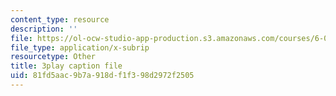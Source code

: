 ```yaml
---
content_type: resource
description: ''
file: https://ol-ocw-studio-app-production.s3.amazonaws.com/courses/6-02-introduction-to-eecs-ii-digital-communication-systems-fall-2012/81fd5aac9b7a918df1f398d2972f2505_QfaGCnfWpus.srt
file_type: application/x-subrip
resourcetype: Other
title: 3play caption file
uid: 81fd5aac-9b7a-918d-f1f3-98d2972f2505
---
```

